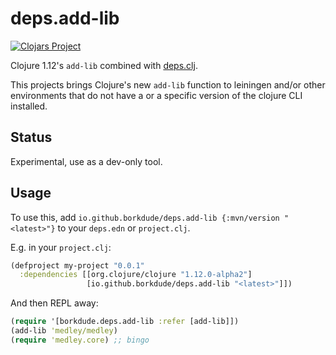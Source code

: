 # deps.add-lib

[![Clojars Project](https://img.shields.io/clojars/v/io.github.borkdude/deps.add-lib.svg)](https://clojars.org/io.github.borkdude/deps.add-lib)

Clojure 1.12's `add-lib` combined with [deps.clj](https://github.com/borkdude/deps.clj).

This projects brings Clojure's new `add-lib` function to leiningen and/or other
environments that do not have a or a specific version of the clojure CLI
installed.

## Status

Experimental, use as a dev-only tool.

## Usage

To use this, add `io.github.borkdude/deps.add-lib {:mvn/version "<latest>"}` to your
`deps.edn` or `project.clj`.

E.g. in your `project.clj`:

``` clojure
(defproject my-project "0.0.1"
  :dependencies [[org.clojure/clojure "1.12.0-alpha2"]
                 [io.github.borkdude/deps.add-lib "<latest>"]])
```

And then REPL away:

``` clojure
(require '[borkdude.deps.add-lib :refer [add-lib]])
(add-lib 'medley/medley)
(require 'medley.core) ;; bingo
```
